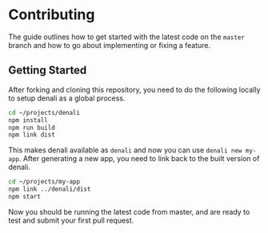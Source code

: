 # Contributing

The guide outlines how to get started with the latest code on the `master` branch
and how to go about implementing or fixing a feature.

## Getting Started

After forking and cloning this repository, you need to do the following locally to setup
denali as a global process.

```sh
cd ~/projects/denali
npm install
npm run build
npm link dist
```

This makes denali available as `denali` and now you can use `denali new my-app`.
After generating a new app, you need to link back to the built version of denali.

```sh
cd ~/projects/my-app
npm link ../denali/dist
npm start
```

Now you should be running the latest code from master, and are ready to test and submit
your first pull request.
